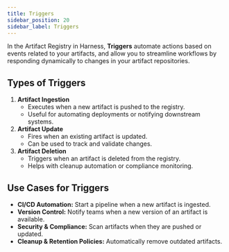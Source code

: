 ```yaml
---
title: Triggers
sidebar_position: 20
sidebar_label: Triggers
---
```


In the Artifact Registry in Harness, **Triggers** automate actions based on events related to your artifacts, and allow you to streamline workflows by responding dynamically to changes in your artifact repositories.

## Types of Triggers
1.	**Artifact Ingestion**
    - Executes when a new artifact is pushed to the registry.
    - Useful for automating deployments or notifying downstream systems.
2.	**Artifact Update**
    - Fires when an existing artifact is updated.
    - Can be used to track and validate changes.
3.	**Artifact Deletion**
    - Triggers when an artifact is deleted from the registry.
    - Helps with cleanup automation or compliance monitoring.

## Use Cases for Triggers
- **CI/CD Automation:** Start a pipeline when a new artifact is ingested.   
- **Version Control:** Notify teams when a new version of an artifact is available.
- **Security & Compliance:** Scan artifacts when they are pushed or updated.
- **Cleanup & Retention Policies:** Automatically remove outdated artifacts.
